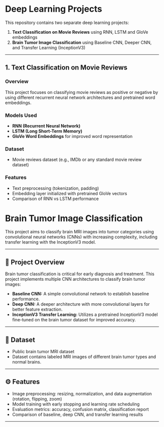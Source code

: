 # Deep Learning Projects

This repository contains two separate deep learning projects:

1. **Text Classification on Movie Reviews** using RNN, LSTM and GloVe embeddings  
2. **Brain Tumor Image Classification** using Baseline CNN, Deeper CNN, and Transfer Learning (InceptionV3)

---

## 1. Text Classification on Movie Reviews

### Overview
This project focuses on classifying movie reviews as positive or negative by using different recurrent neural network architectures and pretrained word embeddings.

### Models Used
- **RNN (Recurrent Neural Network)**
- **LSTM (Long Short-Term Memory)**
- **GloVe Word Embeddings** for improved word representation

### Dataset
- Movie reviews dataset (e.g., IMDb or any standard movie review dataset)

### Features
- Text preprocessing (tokenization, padding)
- Embedding layer initialized with pretrained GloVe vectors
- Comparison of RNN vs LSTM performance


# Brain Tumor Image Classification

This project aims to classify brain MRI images into tumor categories using convolutional neural networks (CNNs) with increasing complexity, including transfer learning with the InceptionV3 model.

---

## 🧠 Project Overview

Brain tumor classification is critical for early diagnosis and treatment. This project implements multiple CNN architectures to classify brain tumor images:

- **Baseline CNN:** A simple convolutional network to establish baseline performance.  
- **Deep CNN:** A deeper architecture with more convolutional layers for better feature extraction.  
- **InceptionV3 Transfer Learning:** Utilizes a pretrained InceptionV3 model fine-tuned on the brain tumor dataset for improved accuracy.

---

## 📂 Dataset

- Public brain tumor MRI dataset 
- Dataset contains labeled MRI images of different brain tumor types and normal brains.

---

## ⚙️ Features

- Image preprocessing: resizing, normalization, and data augmentation (rotation, flipping, zoom)  
- Model training with early stopping and learning rate scheduling  
- Evaluation metrics: accuracy, confusion matrix, classification report  
- Comparison of baseline, deep CNN, and transfer learning results

---
